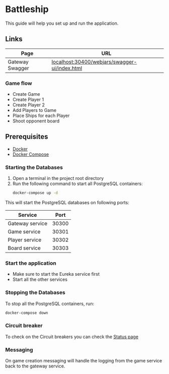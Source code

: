 # Battleship

This guide will help you set up and run the application.

## Links

| Page            | URL                                                                                                   |
|-----------------|-------------------------------------------------------------------------------------------------------|
| Gateway Swagger | [localhost:30400/webjars/swagger-ui/index.html](http://localhost:30400/webjars/swagger-ui/index.html) |

### Game flow

- Create Game
- Create Player 1
- Create Player 2
- Add Players to Game
- Place Ships for each Player
- Shoot opponent board

## Prerequisites

- [Docker](https://www.docker.com/get-started)
- [Docker Compose](https://docs.docker.com/compose/install/)

### Starting the Databases

1. Open a terminal in the project root directory
2. Run the following command to start all PostgreSQL containers:
   ```bash
   docker-compose up -d
   ```

This will start the PostgreSQL databases on following ports:

| Service         | Port  |
|-----------------|-------|
| Gateway service | 30300 |
| Game service    | 30301 |
| Player service  | 30302 |
| Board service   | 30303 |

### Start the application

- Make sure to start the Eureka service first
- Start all the other services

### Stopping the Databases

To stop all the PostgreSQL containers, run:
```bash
docker-compose down
```

### Circuit breaker

To check on the Circuit breakers you can check the [Status page](http://localhost:30400/actuator/circuitbreakers)

### Messaging

On game creation messaging will handle the logging from the game service back to the gateway service.
